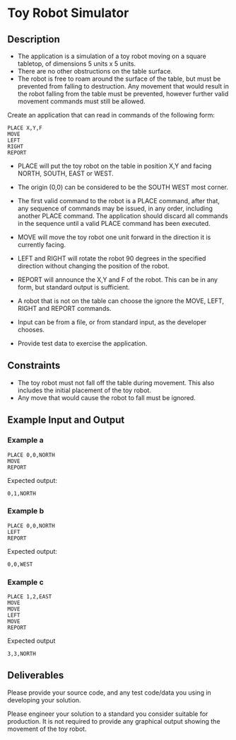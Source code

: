Toy Robot Simulator
===================

Description
-----------

- The application is a simulation of a toy robot moving on a square tabletop,
  of dimensions 5 units x 5 units.
- There are no other obstructions on the table surface.
- The robot is free to roam around the surface of the table, but must be
  prevented from falling to destruction. Any movement that would result in the
  robot falling from the table must be prevented, however further valid
  movement commands must still be allowed.

Create an application that can read in commands of the following form:

    PLACE X,Y,F
    MOVE
    LEFT
    RIGHT
    REPORT

- PLACE will put the toy robot on the table in position X,Y and facing NORTH,
  SOUTH, EAST or WEST.
- The origin (0,0) can be considered to be the SOUTH WEST most corner.
- The first valid command to the robot is a PLACE command, after that, any
  sequence of commands may be issued, in any order, including another PLACE
  command. The application should discard all commands in the sequence until
  a valid PLACE command has been executed.
- MOVE will move the toy robot one unit forward in the direction it is
  currently facing.
- LEFT and RIGHT will rotate the robot 90 degrees in the specified direction
  without changing the position of the robot.
- REPORT will announce the X,Y and F of the robot. This can be in any form,
  but standard output is sufficient.

- A robot that is not on the table can choose the ignore the MOVE, LEFT, RIGHT
  and REPORT commands.
- Input can be from a file, or from standard input, as the developer chooses.
- Provide test data to exercise the application.

Constraints
-----------

- The toy robot must not fall off the table during movement. This also
  includes the initial placement of the toy robot.
- Any move that would cause the robot to fall must be ignored.

Example Input and Output
------------------------

### Example a

    PLACE 0,0,NORTH
    MOVE
    REPORT

Expected output:

    0,1,NORTH

### Example b

    PLACE 0,0,NORTH
    LEFT
    REPORT

Expected output:

    0,0,WEST

### Example c

    PLACE 1,2,EAST
    MOVE
    MOVE
    LEFT
    MOVE
    REPORT

Expected output

    3,3,NORTH

Deliverables
------------

Please provide your source code, and any test code/data you using in
developing your solution.

Please engineer your solution to a standard you consider suitable for
production. It is not required to provide any graphical output showing the
movement of the toy robot.